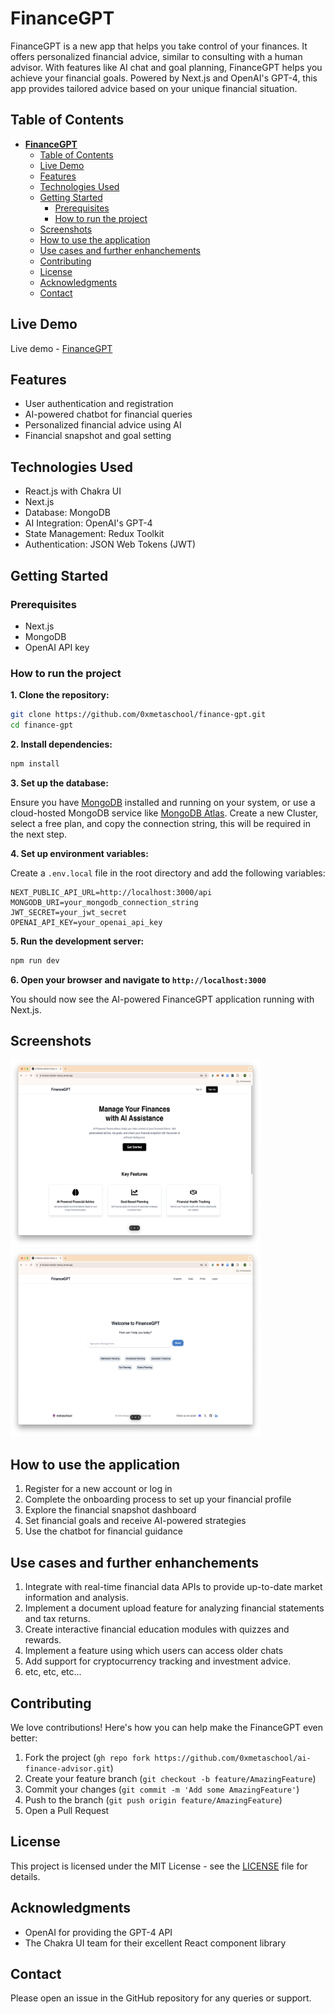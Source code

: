 # **FinanceGPT**

FinanceGPT is a new app that helps you take control of your finances. It offers personalized financial advice, similar to consulting with a human advisor. With features like AI chat and goal planning, FinanceGPT helps you achieve your financial goals. Powered by Next.js and OpenAI's GPT-4, this app provides tailored advice based on your unique financial situation.

## Table of Contents

- [**FinanceGPT**](#financegpt)
  - [Table of Contents](#table-of-contents)
  - [Live Demo](#live-demo)
  - [Features](#features)
  - [Technologies Used](#technologies-used)
  - [Getting Started](#getting-started)
    - [Prerequisites](#prerequisites)
    - [How to run the project](#how-to-run-the-project)
  - [Screenshots](#screenshots)
  - [How to use the application](#how-to-use-the-application)
  - [Use cases and further enhanchements](#use-cases-and-further-enhanchements)
  - [Contributing](#contributing)
  - [License](#license)
  - [Acknowledgments](#acknowledgments)
  - [Contact](#contact)

## Live Demo

Live demo - [FinanceGPT](https://finance-gpt-pi.vercel.app/)

## Features

- User authentication and registration
- AI-powered chatbot for financial queries
- Personalized financial advice using AI
- Financial snapshot and goal setting

## Technologies Used

- React.js with Chakra UI
- Next.js
- Database: MongoDB
- AI Integration: OpenAI's GPT-4
- State Management: Redux Toolkit
- Authentication: JSON Web Tokens (JWT)

## Getting Started

### Prerequisites

- Next.js
- MongoDB
- OpenAI API key

### How to run the project

**1. Clone the repository:**

```bash
git clone https://github.com/0xmetaschool/finance-gpt.git
cd finance-gpt
```

**2. Install dependencies:**

```bash
npm install
```

**3. Set up the database:**

Ensure you have [MongoDB](https://www.mongodb.com/) installed and running on your system, or use a cloud-hosted MongoDB service like [MongoDB Atlas](https://www.mongodb.com/products/platform/atlas-database). Create a new Cluster, select a free plan, and copy the connection string, this will be required in the next step.

**4. Set up environment variables:**

Create a `.env.local` file in the root directory and add the following variables:

```
NEXT_PUBLIC_API_URL=http://localhost:3000/api
MONGODB_URI=your_mongodb_connection_string
JWT_SECRET=your_jwt_secret
OPENAI_API_KEY=your_openai_api_key
```

**5. Run the development server:**

```bash
npm run dev
```

**6. Open your browser and navigate to `http://localhost:3000`**

You should now see the AI-powered FinanceGPT  application running with Next.js.

## Screenshots

<img src="https://github.com/0xmetaschool/ai-finance-advisor/blob/main/public/images/FinanceGPT%201.png?raw=true" width="400" height="300"> <img src="https://github.com/0xmetaschool/ai-finance-advisor/blob/main/public/images/FinanceGPT%202.png?raw=true" width="400" height="300">

## How to use the application

1. Register for a new account or log in
2. Complete the onboarding process to set up your financial profile
3. Explore the financial snapshot dashboard
4. Set financial goals and receive AI-powered strategies
5. Use the chatbot for financial guidance

## Use cases and further enhanchements
1. Integrate with real-time financial data APIs to provide up-to-date market information and analysis.
2. Implement a document upload feature for analyzing financial statements and tax returns.
3. Create interactive financial education modules with quizzes and rewards.
4. Implement a feature using which users can access older chats
5. Add support for cryptocurrency tracking and investment advice.
6. etc, etc, etc...


## Contributing

We love contributions! Here's how you can help make the FinanceGPT even better:

1. Fork the project (`gh repo fork https://github.com/0xmetaschool/ai-finance-advisor.git`)
2. Create your feature branch (`git checkout -b feature/AmazingFeature`)
3. Commit your changes (`git commit -m 'Add some AmazingFeature'`)
4. Push to the branch (`git push origin feature/AmazingFeature`)
5. Open a Pull Request

## License

This project is licensed under the MIT License - see the [LICENSE](https://github.com/0xmetaschool/finance-gpt/blob/main/LICENSE) file for details.

## Acknowledgments

- OpenAI for providing the GPT-4 API
- The Chakra UI team for their excellent React component library

## Contact

Please open an issue in the GitHub repository for any queries or support.
